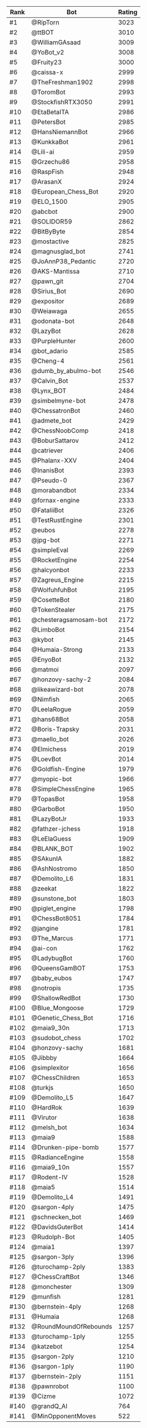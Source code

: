 Rank|Bot|Rating
---|---|---
#1|@RipTorn|3023
#2|@ttBOT|3010
#3|@WilliamGAsaad|3009
#4|@YoBot_v2|3008
#5|@Fruity23|3000
#6|@caissa-x|2999
#7|@TheFreshman1902|2998
#8|@ToromBot|2993
#9|@StockfishRTX3050|2991
#10|@EtaBetaITA|2986
#11|@PetersBot|2985
#12|@HansNiemannBot|2966
#13|@KunkkaBot|2961
#14|@Lili-ai|2959
#15|@Grzechu86|2958
#16|@RaspFish|2948
#17|@ArasanX|2924
#18|@European_Chess_Bot|2920
#19|@ELO_1500|2905
#20|@abcbot|2900
#21|@SOLIDOR59|2862
#22|@BitByByte|2854
#23|@mostactive|2825
#24|@magnusglad_bot|2741
#25|@JoAnnP38_Pedantic|2720
#26|@AKS-Mantissa|2710
#27|@pawn_git|2704
#28|@Sirius_Bot|2690
#29|@expositor|2689
#30|@Weiawaga|2655
#31|@odonata-bot|2648
#32|@LazyBot|2628
#33|@PurpleHunter|2600
#34|@bot_adario|2585
#35|@Cheng-4|2561
#36|@dumb_by_abulmo-bot|2546
#37|@Calvin_Bot|2537
#38|@Lynx_BOT|2484
#39|@simbelmyne-bot|2478
#40|@ChessatronBot|2460
#41|@admete_bot|2429
#42|@ChessNoobComp|2418
#43|@BoburSattarov|2412
#44|@catriever|2406
#45|@Phalanx-XXV|2404
#46|@InanisBot|2393
#47|@Pseudo-0|2367
#48|@morabandbot|2334
#49|@fornax-engine|2333
#50|@FataliiBot|2326
#51|@TestRustEngine|2301
#52|@eubos|2278
#53|@jpg-bot|2271
#54|@simpleEval|2269
#55|@RocketEngine|2254
#56|@halcyonbot|2233
#57|@Zagreus_Engine|2215
#58|@WolfuhfuhBot|2195
#59|@CosetteBot|2180
#60|@TokenStealer|2175
#61|@chesteragsamosam-bot|2172
#62|@LimboBot|2154
#63|@kybot|2145
#64|@Humaia-Strong|2133
#65|@EnyoBot|2132
#66|@matmoi|2097
#67|@honzovy-sachy-2|2084
#68|@likeawizard-bot|2078
#69|@Nimfish|2065
#70|@LeelaRogue|2059
#71|@hans68Bot|2058
#72|@Boris-Trapsky|2031
#73|@maello_bot|2026
#74|@Elmichess|2019
#75|@LoevBot|2014
#76|@Goldfish-Engine|1979
#77|@myopic-bot|1966
#78|@SimpleChessEngine|1965
#79|@TopasBot|1958
#80|@GarboBot|1950
#81|@LazyBotJr|1933
#82|@fathzer-jchess|1918
#83|@LeElaGuess|1909
#84|@BLANK_BOT|1902
#85|@SAkunIA|1882
#86|@AshNostromo|1850
#87|@Demolito_L6|1831
#88|@zeekat|1822
#89|@sunstone_bot|1803
#90|@piglet_engine|1798
#91|@ChessBot8051|1784
#92|@jangine|1781
#93|@The_Marcus|1771
#94|@ai-con|1762
#95|@LadybugBot|1760
#96|@QueensGamBOT|1753
#97|@baby_eubos|1747
#98|@notropis|1735
#99|@ShallowRedBot|1730
#100|@Blue_Mongoose|1729
#101|@Genetic_Chess_Bot|1716
#102|@maia9_30n|1713
#103|@sudobot_chess|1702
#104|@honzovy-sachy|1681
#105|@Jibbby|1664
#106|@simplexitor|1656
#107|@ChessChildren|1653
#108|@turkjs|1650
#109|@Demolito_L5|1647
#110|@HardRok|1639
#111|@Virutor|1638
#112|@melsh_bot|1634
#113|@maia9|1588
#114|@Drunken-pipe-bomb|1577
#115|@RadianceEngine|1558
#116|@maia9_10n|1557
#117|@Rodent-IV|1528
#118|@maia5|1514
#119|@Demolito_L4|1491
#120|@sargon-4ply|1475
#121|@schnecken_bot|1469
#122|@DavidsGuterBot|1414
#123|@Rudolph-Bot|1405
#124|@maia1|1397
#125|@sargon-3ply|1396
#126|@turochamp-2ply|1383
#127|@ChessCraftBot|1346
#128|@monchester|1309
#129|@munfish|1281
#130|@bernstein-4ply|1268
#131|@Humaia|1268
#132|@RoundMoundOfRebounds|1257
#133|@turochamp-1ply|1255
#134|@katzebot|1254
#135|@sargon-2ply|1210
#136|@sargon-1ply|1190
#137|@bernstein-2ply|1151
#138|@pawnrobot|1100
#139|@Cizme|1072
#140|@grandQ_AI|764
#141|@MinOpponentMoves|522
